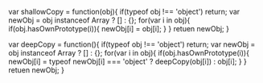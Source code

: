 var shallowCopy = function(obj){
	if(typeof obj !== 'object') return;
	var newObj = obj instanceof Array ? [] : {};
	for(var i in obj){
		if(obj.hasOwnPrototype(i)){
			newObj[i] = obj[i];
		}
	}
	retuen newObj;
}

var deepCopy = function(){
	if(typeof obj !== 'object') return;
	var newObj = obj instanceof Array ? [] : {};
	for(var i in obj){
		if(obj.hasOwnPrototype(i)){
			newObj[i] = typeof newObj[i] === 'object' ? deepCopy(obj[i]) : obj[i];
		}
	}
	retuen newObj;
}
